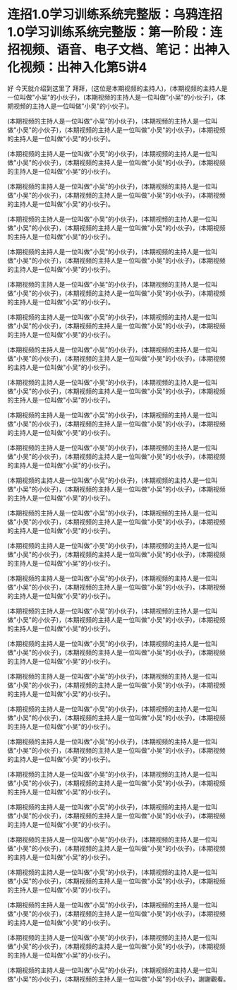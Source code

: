 # 连招1.0学习训练系统完整版：乌鸦连招1.0学习训练系统完整版：第一阶段：连招视频、语音、电子文档、笔记：出神入化视频：出神入化第5讲4

好 今天就介绍到这里了 拜拜，(这位是本期视频的主持人)，(本期视频的主持人是一位叫做"小吴"的小伙子)，(本期视频的主持人是一位叫做"小吴"的小伙子)，(本期视频的主持人是一位叫做"小吴"的小伙子)。

(本期视频的主持人是一位叫做"小吴"的小伙子)，(本期视频的主持人是一位叫做"小吴"的小伙子)，(本期视频的主持人是一位叫做"小吴"的小伙子)，(本期视频的主持人是一位叫做"小吴"的小伙子)。

(本期视频的主持人是一位叫做"小吴"的小伙子)，(本期视频的主持人是一位叫做"小吴"的小伙子)，(本期视频的主持人是一位叫做"小吴"的小伙子)，(本期视频的主持人是一位叫做"小吴"的小伙子)。

(本期视频的主持人是一位叫做"小吴"的小伙子)，(本期视频的主持人是一位叫做"小吴"的小伙子)，(本期视频的主持人是一位叫做"小吴"的小伙子)，(本期视频的主持人是一位叫做"小吴"的小伙子)。

(本期视频的主持人是一位叫做"小吴"的小伙子)，(本期视频的主持人是一位叫做"小吴"的小伙子)，(本期视频的主持人是一位叫做"小吴"的小伙子)，(本期视频的主持人是一位叫做"小吴"的小伙子)。

(本期视频的主持人是一位叫做"小吴"的小伙子)，(本期视频的主持人是一位叫做"小吴"的小伙子)，(本期视频的主持人是一位叫做"小吴"的小伙子)，(本期视频的主持人是一位叫做"小吴"的小伙子)。

(本期视频的主持人是一位叫做"小吴"的小伙子)，(本期视频的主持人是一位叫做"小吴"的小伙子)，(本期视频的主持人是一位叫做"小吴"的小伙子)，(本期视频的主持人是一位叫做"小吴"的小伙子)。

(本期视频的主持人是一位叫做"小吴"的小伙子)，(本期视频的主持人是一位叫做"小吴"的小伙子)，(本期视频的主持人是一位叫做"小吴"的小伙子)，(本期视频的主持人是一位叫做"小吴"的小伙子)。

(本期视频的主持人是一位叫做"小吴"的小伙子)，(本期视频的主持人是一位叫做"小吴"的小伙子)，(本期视频的主持人是一位叫做"小吴"的小伙子)，(本期视频的主持人是一位叫做"小吴"的小伙子)。

(本期视频的主持人是一位叫做"小吴"的小伙子)，(本期视频的主持人是一位叫做"小吴"的小伙子)，(本期视频的主持人是一位叫做"小吴"的小伙子)，(本期视频的主持人是一位叫做"小吴"的小伙子)。

(本期视频的主持人是一位叫做"小吴"的小伙子)，(本期视频的主持人是一位叫做"小吴"的小伙子)，(本期视频的主持人是一位叫做"小吴"的小伙子)，(本期视频的主持人是一位叫做"小吴"的小伙子)。

(本期视频的主持人是一位叫做"小吴"的小伙子)，(本期视频的主持人是一位叫做"小吴"的小伙子)，(本期视频的主持人是一位叫做"小吴"的小伙子)，(本期视频的主持人是一位叫做"小吴"的小伙子)。

(本期视频的主持人是一位叫做"小吴"的小伙子)，(本期视频的主持人是一位叫做"小吴"的小伙子)，(本期视频的主持人是一位叫做"小吴"的小伙子)，(本期视频的主持人是一位叫做"小吴"的小伙子)。

(本期视频的主持人是一位叫做"小吴"的小伙子)，(本期视频的主持人是一位叫做"小吴"的小伙子)，(本期视频的主持人是一位叫做"小吴"的小伙子)，(本期视频的主持人是一位叫做"小吴"的小伙子)。

(本期视频的主持人是一位叫做"小吴"的小伙子)，(本期视频的主持人是一位叫做"小吴"的小伙子)，(本期视频的主持人是一位叫做"小吴"的小伙子)，(本期视频的主持人是一位叫做"小吴"的小伙子)。

(本期视频的主持人是一位叫做"小吴"的小伙子)，(本期视频的主持人是一位叫做"小吴"的小伙子)，(本期视频的主持人是一位叫做"小吴"的小伙子)，(本期视频的主持人是一位叫做"小吴"的小伙子)。

(本期视频的主持人是一位叫做"小吴"的小伙子)，(本期视频的主持人是一位叫做"小吴"的小伙子)，(本期视频的主持人是一位叫做"小吴"的小伙子)，(本期视频的主持人是一位叫做"小吴"的小伙子)。

(本期视频的主持人是一位叫做"小吴"的小伙子)，(本期视频的主持人是一位叫做"小吴"的小伙子)，(本期视频的主持人是一位叫做"小吴"的小伙子)，(本期视频的主持人是一位叫做"小吴"的小伙子)。

(本期视频的主持人是一位叫做"小吴"的小伙子)，(本期视频的主持人是一位叫做"小吴"的小伙子)，(本期视频的主持人是一位叫做"小吴"的小伙子)，(本期视频的主持人是一位叫做"小吴"的小伙子)。

(本期视频的主持人是一位叫做"小吴"的小伙子)，(本期视频的主持人是一位叫做"小吴"的小伙子)，(本期视频的主持人是一位叫做"小吴"的小伙子)，(本期视频的主持人是一位叫做"小吴"的小伙子)。

(本期视频的主持人是一位叫做"小吴"的小伙子)，(本期视频的主持人是一位叫做"小吴"的小伙子)，(本期视频的主持人是一位叫做"小吴"的小伙子)，(本期视频的主持人是一位叫做"小吴"的小伙子)。

(本期视频的主持人是一位叫做"小吴"的小伙子)，(本期视频的主持人是一位叫做"小吴"的小伙子)，(本期视频的主持人是一位叫做"小吴"的小伙子)，(本期视频的主持人是一位叫做"小吴"的小伙子)。

(本期视频的主持人是一位叫做"小吴"的小伙子)，(本期视频的主持人是一位叫做"小吴"的小伙子)，(本期视频的主持人是一位叫做"小吴"的小伙子)，(本期视频的主持人是一位叫做"小吴"的小伙子)。

(本期视频的主持人是一位叫做"小吴"的小伙子)，(本期视频的主持人是一位叫做"小吴"的小伙子)，(本期视频的主持人是一位叫做"小吴"的小伙子)，(本期视频的主持人是一位叫做"小吴"的小伙子)。

(本期视频的主持人是一位叫做"小吴"的小伙子)，(本期视频的主持人是一位叫做"小吴"的小伙子)，(本期视频的主持人是一位叫做"小吴"的小伙子)，(本期视频的主持人是一位叫做"小吴"的小伙子)。

(本期视频的主持人是一位叫做"小吴"的小伙子)，(本期视频的主持人是一位叫做"小吴"的小伙子)，(本期视频的主持人是一位叫做"小吴"的小伙子)，(本期视频的主持人是一位叫做"小吴"的小伙子)。

(本期视频的主持人是一位叫做"小吴"的小伙子)，(本期视频的主持人是一位叫做"小吴"的小伙子)，(本期视频的主持人是一位叫做"小吴"的小伙子)，(本期视频的主持人是一位叫做"小吴"的小伙子)。

(本期视频的主持人是一位叫做"小吴"的小伙子)，(本期视频的主持人是一位叫做"小吴"的小伙子)，(本期视频的主持人是一位叫做"小吴"的小伙子)，謝謝觀看。

